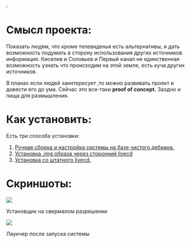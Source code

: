 : 



# Смысл проекта:
Показать людям, что кроме телевиденья есть альтернативы, и дать возможность подумать в сторону использования других источников информация.
Киселев и Соловьев и Первый канал  не единственная возможность узнать что происходим на этой земле, есть куча других источников.



В планах если людей заинтересует ,то можно развивать проект и довести его до ума.
Сейчас это все-таки **proof of concept.** Заодно и пища для размышления. 


# Как установить:

Есть три способа установки: 
1) [Ручная сборка и настройка системы на базе чистого дебиана.](https://github.com/alex5250/replace-tv-os/blob/main/manual/manual.md)
2) [Установка .img образа через сторонний livecd](https://github.com/alex5250/replace-tv-os/blob/main/manual/double_usb_install.md)
3) [Установка со штатного livecd.](https://github.com/alex5250/replace-tv-os/blob/main/manual/livecd.md)


# Скриншоты:
<img src=https://user-images.githubusercontent.com/20460747/170822747-3921fac9-428f-4065-ae04-e6d9dc68ba9a.png></img>
<p>Установщик на свермалом разрешении </p>
<img src=https://user-images.githubusercontent.com/20460747/168290582-c5435b86-373b-4182-b3c6-6ef7318c1c58.png></img>
<p>Лаунчер после запуска системы </p>
